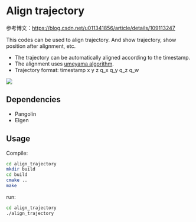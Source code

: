# Align trajectory
参考博文：https://blog.csdn.net/u011341856/article/details/109113247


This codes can be used to align trajectory. And show trajectory, show position after alignment, etc.

- The trajectory can be automatically aligned according to the timestamp.
- The alignment uses [umeyama algorithm](https://pdfs.semanticscholar.org/d107/231cce2676dbeea87e00bb0c587c280b9c53.pdf?_ga=2.264495439.1181657306.1595240335-198766482.1595240335).
- Trajectory format: timestamp x y z q_x q_y q_z q_w

![](./data/gui.gif)

## Dependencies
- Pangolin
- EIgen

## Usage

Compile: 

```bash
cd align_trajectory
mkdir build
cd build
cmake ..
make 
```

run:

```bash
cd align_trajectory
./align_trajectory
```

